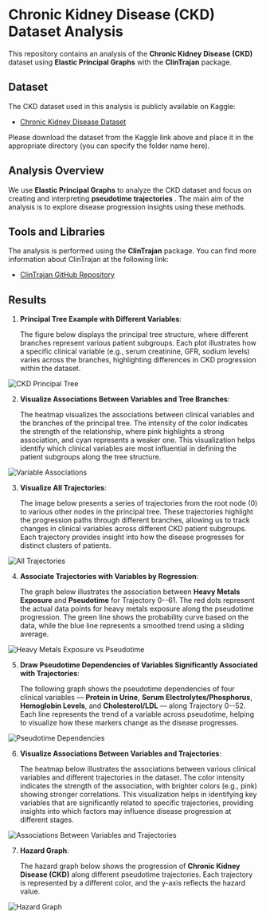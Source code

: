 # Chronic Kidney Disease (CKD) Dataset Analysis

This repository contains an analysis of the **Chronic Kidney Disease (CKD)** dataset using **Elastic Principal Graphs** with the **ClinTrajan** package.

## Dataset

The CKD dataset used in this analysis is publicly available on Kaggle:

- [Chronic Kidney Disease Dataset](https://www.kaggle.com/datasets/rabieelkharoua/chronic-kidney-disease-dataset-analysis/)

Please download the dataset from the Kaggle link above and place it in the appropriate directory (you can specify the folder name here).

## Analysis Overview

We use **Elastic Principal Graphs** to analyze the CKD dataset and focus on creating and interpreting **pseudotime trajectories** . The main aim of the analysis is to explore disease progression insights using these methods.

## Tools and Libraries

The analysis is performed using the **ClinTrajan** package. You can find more information about ClinTrajan at the following link:

- [ClinTrajan GitHub Repository](https://github.com/auranic/ClinTrajan)

## Results 
1. **Principal Tree Example with Different Variables**: 
   
   The figure below displays the principal tree structure, where different branches represent various patient subgroups. Each plot illustrates how a specific clinical variable (e.g., serum creatinine, GFR, sodium levels) varies across the branches, highlighting differences in CKD progression within the dataset.

![CKD Principal Tree](./image/principal_tree_visexamples_CKD.png)

2. **Visualize Associations Between Variables and Tree Branches**:

   The heatmap visualizes the associations between clinical variables and the branches of the principal tree. The intensity of the color indicates the strength of the relationship, where pink highlights a strong association, and cyan represents a weaker one. This visualization helps identify which clinical variables are most influential in defining the patient subgroups along the tree structure.

![Variable Associations](./image/assoc_branches.png)


3. **Visualize All Trajectories**:

   The image below presents a series of trajectories from the root node (0) to various other nodes in the principal tree. These trajectories highlight the progression paths through different branches, allowing us to track changes in clinical variables across different CKD patient subgroups. Each trajectory provides insight into how the disease progresses for distinct clusters of patients.

![All Trajectories](./image/trajectories.png)


4. **Associate Trajectories with Variables by Regression**:

   The graph below illustrates the association between **Heavy Metals Exposure** and **Pseudotime** for Trajectory 0--61. The red dots represent the actual data points for heavy metals exposure along the pseudotime progression. The green line shows the probability curve based on the data, while the blue line represents a smoothed trend using a sliding average. 

![Heavy Metals Exposure vs Pseudotime](./image/Tra-P.png)

5. **Draw Pseudotime Dependencies of Variables Significantly Associated with Trajectories**:

   The following graph shows the pseudotime dependencies of four clinical variables — **Protein in Urine**, **Serum Electrolytes/Phosphorus**, **Hemoglobin Levels**, and **Cholesterol/LDL** — along Trajectory 0--52. Each line represents the trend of a variable across pseudotime, helping to visualize how these markers change as the disease progresses. 

![Pseudotime Dependencies](./image/Trajectory:0--52.png)


6. **Visualize Associations Between Variables and Trajectories**:

   The heatmap below illustrates the associations between various clinical variables and different trajectories in the dataset. The color intensity indicates the strength of the association, with brighter colors (e.g., pink) showing stronger correlations. This visualization helps in identifying key variables that are significantly related to specific trajectories, providing insights into which factors may influence disease progression at different stages.

![Associations Between Variables and Trajectories](./image/associations_trajectories.png)

7. **Hazard Graph**:

   The hazard graph below shows the progression of **Chronic Kidney Disease (CKD)** along different pseudotime trajectories. Each trajectory is represented by a different color, and the y-axis reflects the hazard value.

![Hazard Graph](./image/haz.png)

